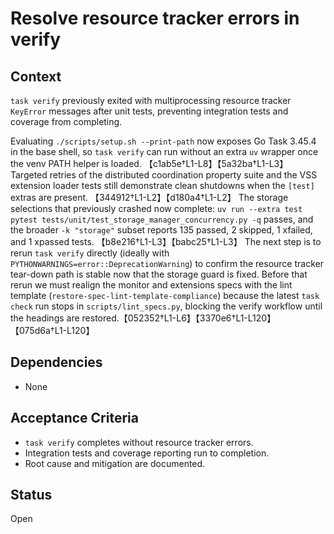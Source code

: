 # Resolve resource tracker errors in verify

## Context
`task verify` previously exited with multiprocessing resource tracker
`KeyError` messages after unit tests, preventing integration tests and
coverage from completing.

Evaluating `./scripts/setup.sh --print-path` now exposes Go Task 3.45.4 in the
base shell, so `task verify` can run without an extra `uv` wrapper once the
venv PATH helper is loaded. 【c1ab5e†L1-L8】【5a32ba†L1-L3】 Targeted retries of the
distributed coordination property suite and the VSS extension loader tests
still demonstrate clean shutdowns when the `[test]` extras are present.
【344912†L1-L2】【d180a4†L1-L2】 The storage selections that previously crashed now
complete: `uv run --extra test pytest
tests/unit/test_storage_manager_concurrency.py -q` passes, and the broader
`-k "storage"` subset reports 135 passed, 2 skipped, 1 xfailed, and 1 xpassed
tests. 【b8e216†L1-L3】【babc25†L1-L3】 The next step is to rerun `task verify`
directly (ideally with `PYTHONWARNINGS=error::DeprecationWarning`) to confirm
the resource tracker tear-down path is stable now that the storage guard is
fixed. Before that rerun we must realign the monitor and extensions specs with
the lint template (`restore-spec-lint-template-compliance`) because the latest
`task check` run stops in `scripts/lint_specs.py`, blocking the verify workflow
until the headings are restored.【052352†L1-L6】【3370e6†L1-L120】【075d6a†L1-L120】

## Dependencies
- None

## Acceptance Criteria
- `task verify` completes without resource tracker errors.
- Integration tests and coverage reporting run to completion.
- Root cause and mitigation are documented.

## Status
Open

